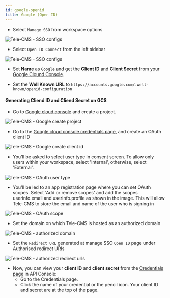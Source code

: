 ```yaml
---
id: google-openid
title: Google (Open ID)
---
```


- Select `Manage SSO` from workspace options

<div style={{textAlign: 'center'}}>

![Tele-CMS - SSO configs](/img/password-login/organization-menu.png)

</div>

- Select `Open ID Connect` from the left sidebar

<div style={{textAlign: 'center'}}>

![Tele-CMS - SSO configs](/img/sso/google-openid/openid.png)

</div>

- Set **Name** as `Google` and get the **Client ID** and **Client Secret** from your [Google Clound Console](https://console.cloud.google.com/apis/credentials).

- Set the **Well Known URL** to `https://accounts.google.com/.well-known/openid-configuration`

#### Generating Cliend ID and Cliend Secret on GCS

- Go to [Google cloud console](https://console.cloud.google.com/) and create a project.

<div style={{textAlign: 'center'}}>

![Tele-CMS - Google create project](/img/sso/google/create-project.png)

</div>

- Go to the [Google cloud console credentials page](https://console.cloud.google.com/apis/credentials), and create an OAuth client ID

<div style={{textAlign: 'center'}}>

![Tele-CMS - Google create client id](/img/sso/google/create-oauth.png)

</div>

- You'll be asked to select user type in consent screen. To allow only users within your workspace, select 'Internal', otherwise,
select 'External'.

<div style={{textAlign: 'center'}}>

![Tele-CMS - OAuth user type](/img/sso/google/oauth-type.png)

</div>

- You'll be led to an app registration page where you can set OAuth scopes. Select 'Add or remove scopes' and add the scopes
userinfo.email and userinfo.profile as shown in the image. This will allow Tele-CMS to store the email and name of the
user who is signing in

<div style={{textAlign: 'center'}}>

![Tele-CMS - OAuth scope](/img/sso/google/scope.png)

</div>

- Set the domain on which Tele-CMS is hosted as an authorized domain

<div style={{textAlign: 'center'}}>

![Tele-CMS - authorized domain](/img/sso/google/authorized-urls.png)

</div>

- Set the `Redirect URL` generated at manage SSO `Open ID` page under Authorised redirect URIs

<div style={{textAlign: 'center'}}>

![Tele-CMS - authorized redirect urls](/img/sso/google/authorized-redirect-urls.png)

</div>

- Now, you can view your **client ID** and **client secret** from the [Credentials page](https://console.developers.google.com/apis/credentials) in API Console:
  - Go to the Credentials page.
  - Click the name of your credential or the pencil icon. Your client ID and secret are at the top of the page.

